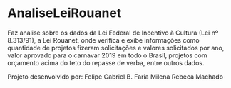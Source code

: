 # AnaliseLeiRouanet

Faz analise sobre os dados da Lei Federal de Incentivo à Cultura (Lei nº 8.313/91), a Lei Rouanet, onde verifica e exibe informações como quantidade de projetos fizeram solicitações e valores solicitados por ano, valor aprovado para o carnavar 2019 em todo o Brasil, projetos com orçamento acima do teto do repasse de verba, entre outros dados.

Projeto desenvolvido por:
  Felipe Gabriel B. Faria
  Milena Rebeca Machado
